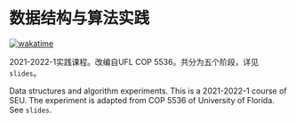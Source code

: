 # 数据结构与算法实践
[![wakatime](https://wakatime.com/badge/github/qwerty250/DSAlgoExp.svg)](https://wakatime.com/badge/github/qwerty250/DSAlgoExp)

2021-2022-1实践课程。改编自UFL COP 5536。共分为五个阶段，详见`slides`。

Data structures and algorithm experiments. This is a 2021-2022-1 course of SEU. The experiment is adapted from COP 5536 of University of Florida. See `slides`.